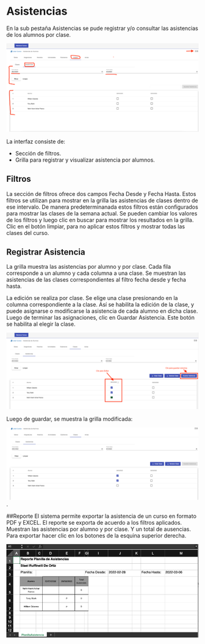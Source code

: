# Asistencias

En la sub pestaña Asistencias se pude registrar y/o consultar las asistencias de los alumnos por clase.

![Asistencias](img/asistencias.png)

La interfaz consiste de:

- Sección de filtros. 
- Grilla para registrar y visualizar asistencia por alumnos.

## Filtros

La sección de filtros ofrece dos campos Fecha Desde y Fecha Hasta. Estos filtros se utilizan para mostrar en la grilla
las asistencias de clases dentro de ese intervalo. 
De manera predeterminanada estos filtros están configurados para
mostrar las clases de la semana actual. Se pueden cambiar los valores de los filtros y luego clic en buscar para mostrar
los resultados en la grilla. 
Clic en el botón limpiar, para no aplicar estos filtros y mostrar todas las clases del
curso.

## Registrar Asistencia

La grilla muestra las asistencias por alumno y por clase. Cada fila corresponde a un alumno y cada columna a una clase.
Se muestran las asistencias de las clases correspondientes al filtro fecha desde y fecha hasta.

La edición se realiza por clase. Se elige una clase presionando en la columna correspondiente a la clase. Así se
habilita la edición de la clase, y puede asignarse o modificarse la asistencia de cada alumno en dicha clase. Luego de
terminar las asignaciones, clic en Guardar Asistencia. Este botón se habilita al elegir la clase.

![Asignar Asistencia](img/asignar_asistencia.png)

Luego de guardar, se muestra la grilla modificada:

![Asistencia asignada](img/asistencia_asignada.png).

##Reporte
El sistema permite exportar la asistencia de un curso en formato PDF y EXCEL. El reporte se exporta
de acuerdo a los filtros aplicados. Muestran las asistencias por alumno y por clase. Y un total de ausencias.
Para exportar hacer clic en los botones de la esquina superior derecha.

![Reportes](img/reportes.png)





